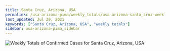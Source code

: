 ```yaml
---
title: Santa Cruz, Arizona, USA
permalink: /usa-arizona-pima/weekly_totals/usa-arizona-santa_cruz-weekly_totals.html
last_updated: Jul 29, 2021
keywords: ["Santa Cruz, Arizona, USA", "weekly totals"]
sidebar: usa-arizona-pima_sidebar
---
```


![Weekly Totals of Confirmed Cases for Santa Cruz, Arizona, USA](/covid_tracker/images/graphs/usa-arizona-santa_cruz-weekly_totals_graph.png)
